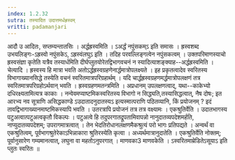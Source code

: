 ```yaml
---
index: 1.2.32
sutra: तस्यादित उदात्तमर्धह्रस्वम्
vritti: padamanjari
---
```


 आदौ उ आदितः, सप्तम्यन्तातसिः । अर्द्धह्रस्वमिति । ऽअर्द्धं नपुंसकम्ऽ इति समासः । ह्रस्वशब्द उभयलिङ्गः-ऽह्रस्वो नपुंसकेऽ, ऽह्रस्वंलघुऽ इति । तदिह परवल्लिङ्गत्वेन नपुंसकत्वम् । उक्तपरिमाणस्याचो ह्रस्वसंज्ञा कृतेति यत्रैव तस्यार्धमिति दीर्घप्लुतयोरेतद्विभागवचनं न स्यादित्याशङ्क्याह--अर्द्धह्रस्वमिति । चेत्यादि । ह्रस्वस्य हि मात्रा भवति अतोऽर्द्धह्रस्वग्रहणेनार्द्धमात्रोपलक्ष्यते । इह प्रकृतत्वादेव स्वरितस्य विभागाख्यानसिद्धे तस्येति वचनं स्वरितमात्रपरिग्रहार्थम् । यदि चार्द्धह्रस्वग्रहणमर्द्धमात्रोपलक्षणं तत्र स्वरितमात्रपरिग्रहोऽर्थवान् भवति । ह्रस्वग्रहणमतन्त्रमिति । अप्रधानम् उपलक्षणत्वाद्, यथा--काकेभ्यो दधिरक्ष्यतामित्यत्र काकाः । नन्वेवमप्याष्टमिकस्वरितस्य विभागो न सिद्ध्यति,तस्यासिद्धत्वात्, नैष दोषः; इत आरभ्य नव सूत्राणि असिद्धकाण्डे ऽउदातादनुदातस्यऽ इत्यस्मात्पराणि पठितव्यानि, किं प्रयोजनम् ? इदं तावद्विभागाख्यानमाष्टमिकस्यापि भवति । उतरत्रापि प्रयोजनं तत्र तत्र वक्ष्यामः । एकश्रुतिर्वेति । उदातभागस्य पटुअत्वात्पटुअत्वकृतौ विकल्पः । पटुअत्वे हि तदुपरगातद्रूपतामिवापन्नो नानुदातव्यपदेशमर्हति, नाप्युदातव्यपदेशम्; उपरागमात्रत्वात् । तेन भेदतिरोधानलक्षणमैकश्रुत्यं परो भागः प्रतिपद्यते । अन्वर्थं वा एकश्रुतित्वम्, पूर्वभागश्रुतेरेकाऽभिन्नाकारा श्रुतिरस्येति कृत्वा । अध्यर्थमात्रानुदातेति । एकश्रुतिर्वेति नोक्तम्; पूर्वानुसारेण गम्यमानत्वात्, लघुना वा महतोऽनुपरगात् । माणवका3 माणवकेति । ऽस्वरितमाम्रेडितेऽसूयाऽ इति प्लुतः स्वरितः ॥